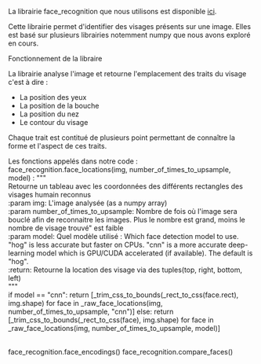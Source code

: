 La librairie face_recognition que nous utilisons est disponible [ici](https://github.com/ageitgey/face_recognition).

Cette librairie permet d'identifier des visages présents sur une image. Elles est basé sur plusieurs librairies notemment numpy que nous avons exploré en cours.

Fonctionnement de la libraire

La librairie analyse l'image et retourne l'emplacement des traits du visage c'est à dire :
- La position des yeux
- La position de la bouche
- La position du nez
- Le contour du visage

Chaque trait est contitué de plusieurs point permettant de connaître la forme et l'aspect de ces traits.

Les fonctions appelés dans notre code :
  face_recognition.face_locations(img, number_of_times_to_upsample, model) : 
   """ </br>
    Retourne un tableau avec les coordonnées des différents rectangles des visages humain reconnus</br>
    :param img: L'image analysée (as a numpy array)</br>
    :param number_of_times_to_upsample: Nombre de fois où l'image sera bouclé afin de reconnaitre les images. 
                                        Plus le nombre est grand, moins le nombre de visage trouvé" est faible</br>
    :param model: Quel modèle utilisé : Which face detection model to use. "hog" is less accurate but faster on CPUs. "cnn" is a more accurate deep-learning model which is GPU/CUDA accelerated (if available). The default is "hog".</br>
    :return: Retourne la location des visage via des tuples(top, right, bottom, left) </br>
    """</br>
    if model == "cnn":
        return [_trim_css_to_bounds(_rect_to_css(face.rect), img.shape) for face in _raw_face_locations(img,                                  number_of_times_to_upsample, "cnn")]
    else:
        return [_trim_css_to_bounds(_rect_to_css(face), img.shape) for face in _raw_face_locations(img,                                       number_of_times_to_upsample, model)]
        
   </br>
  face_recognition.face_encodings()
  face_recognition.compare_faces()
